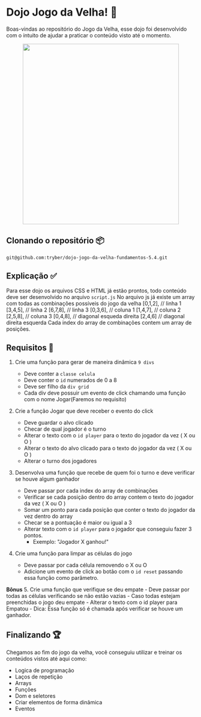 # Dojo Jogo da Velha! :older_woman:

Boas-vindas ao repositório do Jogo da Velha, esse dojo foi desenvolvido com o intuito de ajudar a praticar o conteúdo visto até o momento. 

<center><img src="https://media1.giphy.com/media/6sS1G3MoTdQG8ol0Jd/giphy.gif?cid=790b7611e8a601e2d915b04089fefaf71fbf5f37b842736a&rid=giphy.gif&ct=g" width="416" height="480" ></img></center>

## Clonando o repositório :package:

```git@github.com:tryber/dojo-jogo-da-velha-fundamentos-5.4.git```
## Explicação :white_check_mark:
Para esse dojo os arquivos CSS e HTML já estão prontos, todo conteúdo deve ser desenvolvido no arquivo `script.js`
No arquivo js já existe um array com todas as combinações possíveis do jogo da velha
    [0,1,2], // linha 1
    [3,4,5], // linha 2
    [6,7,8], // linha 3
    [0,3,6], // coluna 1
    [1,4,7], // coluna 2
    [2,5,8], // coluna 3
    [0,4,8], // diagonal esqueda direita
    [2,4,6]  // diagonal direita esquerda
Cada index do array de combinações contem um array de posições.
## Requisitos :runner:
 1. Crie uma função para gerar de maneira dinâmica `9 divs`
	- Deve conter a `classe celula`
	- Deve conter o `id` numerados de 0 a 8
	- Deve ser filho da `div grid`
	- Cada div deve possuir um evento de click chamando uma função com o nome Jogar(Faremos no requisito)
 2. Crie a função Jogar que deve receber o evento do click
	- Deve guardar o alvo clicado
	- Checar de qual jogador é o turno 
	- Alterar o texto com o `id player` para o texto do jogador da vez ( X ou O )
	- Alterar o texto do alvo clicado para o texto do jogador da vez ( X ou O )
	- Alterar o turno dos jogadores
 3. Desenvolva uma função que recebe de quem foi o turno e deve verificar se houve algum ganhador
	- Deve passar por cada index do array de combinações
	- Verificar se cada posição dentro do array contem o texto do jogador da vez ( X ou O )
	- Somar um ponto para cada posição que conter o texto do jogador da vez dentro do array
	- Checar se a pontuação é maior ou igual a 3
	- Alterar texto com o `id player` para o jogador que conseguiu fazer 3 pontos.
		- Exemplo: "Jogador X ganhou!"
	
4. Crie uma função para limpar as células do jogo
	- Deve passar por cada célula removendo o X ou O
	- Adicione um evento de click ao botão com o `id reset` passando essa função como parâmetro. 
 
 **Bônus** 
 5. Crie uma função que verifique se deu empate
	- Deve passar por todas as células verificando se não estão vazias
	- Caso todas estejam preenchidas o jogo deu empate
	- Alterar o texto com o id player para Empatou
		- Dica: Essa função só é chamada após verificar se houve um ganhador.
	
## Finalizando :trophy:
Chegamos ao fim do jogo da velha, você conseguiu utilizar e treinar os conteúdos vistos até aqui como:
 - Logica de programação
 - Laços de repetição
 - Arrays
 - Funções 
 - Dom e seletores
 - Criar elementos de forma dinâmica 
 - Eventos